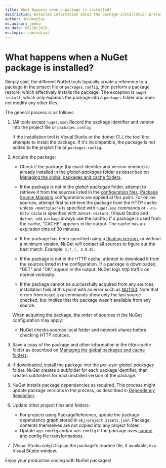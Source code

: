 ```yaml
---
title: What happens when a package is installed?
description: Detailed information about the package installation process
author: JonDouglas
ms.author: jodou
ms.date: 06/20/2019
ms.topic: conceptual
---
```


# What happens when a NuGet package is installed?

Simply said, the different NuGet tools typically create a reference to a package in the project file or `packages.config`, then perform a package restore, which effectively installs the package. The exception is `nuget install`, which only expands the package into a `packages` folder and does not modify any other files.

The general process is as follows:

1. (All tools except `nuget.exe`) Record the package identifier and version into the project file or `packages.config`.

   If the installation tool is Visual Studio or the dotnet CLI, the tool first attempts to install the package. If it's incompatible, the package is not added to the project file or `packages.config`.

2. Acquire the package:
   - Check if the package (by exact identifer and version number) is already installed in the *global-packages* folder as described on [Managing the global packages and cache folders](../consume-packages/managing-the-global-packages-and-cache-folders.md).

   - If the package is not in the *global-packages* folder, attempt to retrieve it from the sources listed in the [configuration files](../consume-packages/Configuring-NuGet-Behavior.md). [Package Source Mapping](../consume-packages/package-source-mapping.md) configurations are applied at this point. For online sources, attempt first to retrieve the package from the HTTP cache unless `-NoHttpCache` is specified with `nuget.exe` commands or `--no-http-cache` is specified with `dotnet restore`. (Visual Studio and `dotnet add package` always use the cache.) If a package is used from the cache, "CACHE" appears in the output. The cache has an expiration time of 30 minutes.

   - If the package has been specified using a [floating version](../consume-packages/Package-References-in-Project-Files.md#floating-versions), or without a minimum version, NuGet *will* contact all sources to figure out the best match.
   Example: `1.*`, `(, 2.0.0]`.

   - If the package is not in the HTTP cache, attempt to download it from the sources listed in the configuration. If a package is downloaded, "GET" and "OK" appear in the output. NuGet logs http traffic on normal verbosity.

   - If the package cannot be successfully acquired from any sources, installation fails at this point with an error such as [NU1103](../reference/errors-and-warnings/NU1103.md). Note that errors from `nuget.exe` commands show only the last source checked, but implies that the package wasn't available from any source.

   When acquiring the package, the order of sources in the NuGet configuration may apply:

   - NuGet checks sources local folder and network shares before checking HTTP sources.

3. Save a copy of the package and other information in the *http-cache* folder as described on [Managing the global packages and cache folders](../consume-packages/managing-the-global-packages-and-cache-folders.md).

4. If downloaded, install the package into the per-user *global-packages* folder. NuGet creates a subfolder for each package identifier, then creates subfolders for each installed version of the package.

5. NuGet installs package dependencies as required. This process might update package versions in the process, as described in [Dependency Resolution](../concepts/dependency-resolution.md).

6. Update other project files and folders:

    - For projects using PackageReference, update the package dependency graph stored in `obj/project.assets.json`. Package contents themselves are not copied into any project folder.
    - Update `app.config` and/or `web.config` if the package uses [source and config file transformations](../create-packages/source-and-config-file-transformations.md).

7. (Visual Studio only) Display the package's readme file, if available, in a Visual Studio window.

Enjoy your productive coding with NuGet packages!
